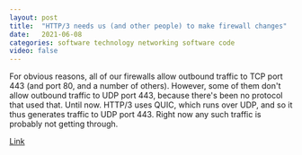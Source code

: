 ```yaml
---
layout: post
title:  "HTTP/3 needs us (and other people) to make firewall changes"
date:   2021-06-08
categories: software technology networking software code
video: false
---
```


For obvious reasons, all of our firewalls allow outbound traffic to TCP port 443 (and port 80, and a number of others). However, some of them don't allow outbound traffic to UDP port 443, because there's been no protocol that used that. Until now. HTTP/3 uses QUIC, which runs over UDP, and so it thus generates traffic to UDP port 443. Right now any such traffic is probably not getting through.

[Link](//utcc.utoronto.ca/~cks/space/blog/sysadmin/HTTP3AndOurFirewalls)

